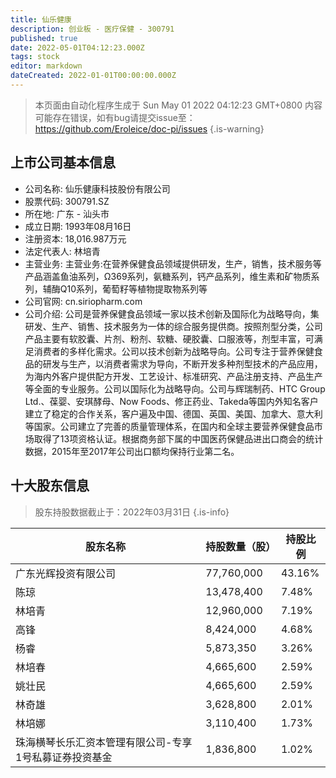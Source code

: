 ```yaml
---
title: 仙乐健康
description: 创业板 - 医疗保健 - 300791
published: true
date: 2022-05-01T04:12:23.000Z
tags: stock
editor: markdown
dateCreated: 2022-01-01T00:00:00.000Z
---
```


> 本页面由自动化程序生成于 Sun May 01 2022 04:12:23 GMT+0800
> 内容可能存在错误，如有bug请提交issue至：https://github.com/Eroleice/doc-pi/issues
{.is-warning}

## 上市公司基本信息
- 公司名称: 仙乐健康科技股份有限公司
- 股票代码: 300791.SZ
- 所在地: 广东 - 汕头市
- 成立日期: 1993年08月16日
- 注册资本: 18,016.987万元
- 法定代表人: 林培青
- 主营业务: 主营业务:在营养保健食品领域提供研发，生产，销售，技术服务等产品涵盖鱼油系列，Ω369系列，氨糖系列，钙产品系列，维生素和矿物质系列，辅酶Q10系列，葡萄籽等植物提取物系列等
- 公司官网: cn.siriopharm.com
- 公司介绍: 公司是营养保健食品领域一家以技术创新及国际化为战略导向，集研发、生产、销售、技术服务为一体的综合服务提供商。按照剂型分类，公司产品主要有软胶囊、片剂、粉剂、软糖、硬胶囊、口服液等，剂型丰富，可满足消费者的多样化需求。公司以技术创新为战略导向。公司专注于营养保健食品的研发与生产，以消费者需求为导向，不断开发多种剂型技术的产品应用，为海内外客户提供配方开发、工艺设计、标准研究、产品注册支持、产品生产等全面的专业服务。公司以国际化为战略导向。公司与辉瑞制药、HTC Group Ltd.、葆婴、安琪酵母、Now Foods、修正药业、Takeda等国内外知名客户建立了稳定的合作关系，客户遍及中国、德国、英国、美国、加拿大、意大利等国家。公司建立了完善的质量管理体系，在国内和全球主要营养保健食品市场取得了13项资格认证。根据商务部下属的中国医药保健品进出口商会的统计数据，2015年至2017年公司出口额均保持行业第二名。


## 十大股东信息
> 股东持股数据截止于：2022年03月31日
{.is-info}

| 股东名称 | 持股数量（股） | 持股比例 |
| --- | --- | --- |
| 广东光辉投资有限公司 | 77,760,000 | 43.16% |
| 陈琼 | 13,478,400 | 7.48% |
| 林培青 | 12,960,000 | 7.19% |
| 高锋 | 8,424,000 | 4.68% |
| 杨睿 | 5,873,350 | 3.26% |
| 林培春 | 4,665,600 | 2.59% |
| 姚壮民 | 4,665,600 | 2.59% |
| 林奇雄 | 3,628,800 | 2.01% |
| 林培娜 | 3,110,400 | 1.73% |
| 珠海横琴长乐汇资本管理有限公司-专享1号私募证券投资基金 | 1,836,800 | 1.02% |





